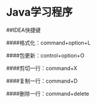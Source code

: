 # Java学习程序

##IDEA快捷键

####格式化：command+option+L

####包更新：control+option+O

####剪切一行：command+X

####复制一行：command+D

####删除一行：command+delete
